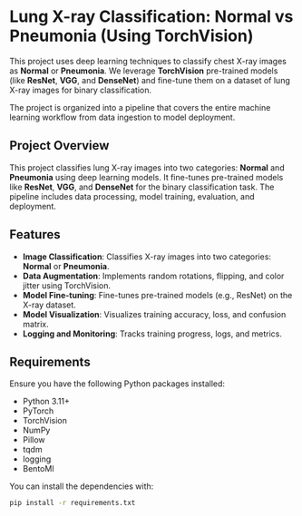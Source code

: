 # Lung X-ray Classification: Normal vs Pneumonia (Using TorchVision)

This project uses deep learning techniques to classify chest X-ray images as **Normal** or **Pneumonia**. We leverage **TorchVision** pre-trained models (like **ResNet**, **VGG**, and **DenseNet**) and fine-tune them on a dataset of lung X-ray images for binary classification.

The project is organized into a pipeline that covers the entire machine learning workflow from data ingestion to model deployment.

## Project Overview

This project classifies lung X-ray images into two categories: **Normal** and **Pneumonia** using deep learning models. It fine-tunes pre-trained models like **ResNet**, **VGG**, and **DenseNet** for the binary classification task. The pipeline includes data processing, model training, evaluation, and deployment.

## Features

- **Image Classification**: Classifies X-ray images into two categories: **Normal** or **Pneumonia**.
- **Data Augmentation**: Implements random rotations, flipping, and color jitter using TorchVision.
- **Model Fine-tuning**: Fine-tunes pre-trained models (e.g., ResNet) on the X-ray dataset.
- **Model Visualization**: Visualizes training accuracy, loss, and confusion matrix.
- **Logging and Monitoring**: Tracks training progress, logs, and metrics.

## Requirements

Ensure you have the following Python packages installed:

- Python 3.11+
- PyTorch
- TorchVision
- NumPy
- Pillow
- tqdm
- logging
- BentoMl

You can install the dependencies with:

```bash
pip install -r requirements.txt
